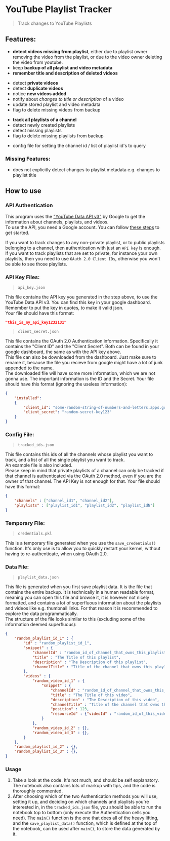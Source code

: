 # YouTube Playlist Tracker
> Track changes to YouTube Playlists


## Features:

- __detect videos missing from playlist__, either due to playlist owner removing the video from the playlist, or due to the video owner deleting the video from youtube.
- keep __backup of all playlist and video metadata__
- __remember title and description of deleted videos__
>
- detect __private videos__
- detect __duplicate videos__
- notice __new videos added__
- notify about _changes to title or description_ of a video
- update stored playlist and video metadata
- flag to delete missing videos from backup
>
- __track all playlists of a channel__
- detect newly created playlists
- detect missing playlists
- flag to delete missing playlists from backup
>
- config file for setting the channel id / list of playlist id's to query

### Missing Features:
- does not explicitly detect changes to playlist metadata e.g. changes to playlist title


## How to use

### API Authentication

This program uses the ["YouTube Data API v3"](https://developers.google.com/youtube/v3) by Google to get the information about channels, playlists, and videos.  
To use the API, you need a Google account. You can follow [these steps](https://developers.google.com/youtube/v3/getting-started) to get started.

If you want to track changes to any non-private playlist, or to public playlists belonging to a channel, then authentication with just an `API key` is enough.  
If you want to track playlists that are set to private, for instance your own playlists, then you need to use `OAuth 2.0 Client IDs`, otherwise you won't be able to see those playlists. 

### API Key Files:

> `api_key.json`  

This file contains the API key you generated in the step above, to use the YouTube Data API v3. You can find this key in your google dashboard. Remember to put the key in quotes, to make it valid json.  
Your file should have this format:
```json
"this_is_my_api_key1232131"
```  
>
> `client_secret.json`  

This file contains the OAuth 2.0 Authentication information. Specifically it contains the "Client ID" and the "Client Secret". Both can be found in your google dashboard, the same as with the API key above.  
This file can also be downloaded from the dashboard. Just make sure to rename it, because the file you recieve from google might have a lot of junk appended to the name.  
The downloaded file will have some more information, which we are not gonna use. The important information is the ID and the Secret.
Your file should have this format (ignoring the useless information):
```json
{
    "installed":
    {
        "client_id": "some-random-string-of-numbers-and-letters.apps.googleusercontent.com",
        "client_secret": "random-secret-key123"
    }
}
```  

### Config File:

> `tracked_ids.json`  

This file contains this ids of all the channels whose playlist you want to track, and a list of all the single playlist you want to track.  
An example file is also included.  
Please keep in mind that private playlists of a channel can only be tracked if that channel is authenticated via the OAuth 2.0 method, even if you are the owner of that channel. The API Key is not enough for that.
Your file should have this format:
```json
{
    "channels" : ["channel_id1", "channel_id2"],
    "playlists" : ["playlist_id1", "playlist_id2", "playlist_idN"]
}
```  

### Temporary File:

> `credentials.pkl`  

This is a temporary file generated when you use the `save_credentials()` function. It's only use is to allow you to quickly restart your kernel, without having to re-authenticate, when using OAuth 2.0.  

### Data File:

> `playlist_data.json`  

This file is generated when you first save playlist data. It is the file that contains the entire backup. It is technically in a human readable format, meaning you can open this file and browse it, it is however not nicely formatted, and contains a lot of superfluous information about the playlists and videos like e.g. thumbnail links. For that reason it is recommended to explore the data programmatically.  
The structure of the file looks similar to this (excluding some of the information deemed superfluous):  
```json
{
    "random_playlist_id_1" : {
        "id" : "random_playlist_id_1",
        "snippet" : {
            "channelId" : "random_id_of_channel_that_owns_this_playlist",
            "title" : "The Title of this playlist",
            "description" : "The Description of this playlist",
            "channelTitle" : "Title of the channel that owns this playlist"
        },
        "videos" : {
            "random_video_id_1" : {
                "snippet" : {
                    "channelId" : "random_id_of_channel_that_owns_this_playlist",
                    "title" : "The Title of this video",
                    "description" : "The Description of this video",
                    "channelTitle" : "Title of the channel that owns this playlist",
                    "position" : 123,
                    "resourceId" : {"videoId" : "random_id_of_this_video"}
                }
            },
            "random_video_id_2" : {},
            "random_video_id_3" : {},
        }
    },
    "random_playlist_id_2" : {},
    "random_playlist_id_3" : {},
}
```  

### Usage

1. Take a look at the code. It's not much, and should be self explanatory. The notebook also contains lots of markup with tips, and the code is thoroughly commented.
2. After choosing which of the two Authentication methods you will use, setting it up, and deciding on which channels and playlists you're interested in, in the `tracked_ids.json` file, you should be able to run the notebook top to bottom (only execute the Authentication cells you need). The `main()` function is the one that does all of the heavy lifting, and the `save_playlist_data()` function, which is defined at the top of the notebook, can be used after `main()`, to store the data generated by it.
